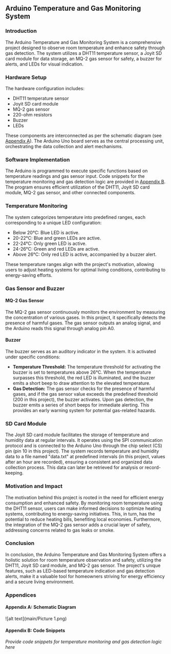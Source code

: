 ## Arduino Temperature and Gas Monitoring System

### Introduction

The Arduino Temperature and Gas Monitoring System is a comprehensive project designed to observe room temperature and enhance safety through gas detection. The system utilizes a DHT11 temperature sensor, a Joyit SD card module for data storage, an MQ-2 gas sensor for safety, a buzzer for alerts, and LEDs for visual indication.

### Hardware Setup

The hardware configuration includes:

- DHT11 temperature sensor
- Joyit SD card module
- MQ-2 gas sensor
- 220-ohm resistors
- Buzzer
- LEDs

These components are interconnected as per the schematic diagram (see [Appendix A](#appendix-a)). The Arduino Uno board serves as the central processing unit, orchestrating the data collection and alert mechanisms.

### Software Implementation

The Arduino is programmed to execute specific functions based on temperature readings and gas sensor input. Code snippets for the temperature monitoring and gas detection logic are provided in [Appendix B](#appendix-b). The program ensures efficient utilization of the DHT11, Joyit SD card module, MQ-2 gas sensor, and other connected components.

### Temperature Monitoring

The system categorizes temperature into predefined ranges, each corresponding to a unique LED configuration:

- Below 20°C: Blue LED is active.
- 20-22°C: Blue and green LEDs are active.
- 22-24°C: Only green LED is active.
- 24-26°C: Green and red LEDs are active.
- Above 26°C: Only red LED is active, accompanied by a buzzer alert.

These temperature ranges align with the project's motivation, allowing users to adjust heating systems for optimal living conditions, contributing to energy-saving efforts.

### Gas Sensor and Buzzer

#### MQ-2 Gas Sensor

The MQ-2 gas sensor continuously monitors the environment by measuring the concentration of various gases. In this project, it specifically detects the presence of harmful gases. The gas sensor outputs an analog signal, and the Arduino reads this signal through analog pin A0.

#### Buzzer

The buzzer serves as an auditory indicator in the system. It is activated under specific conditions:

- **Temperature Threshold:** The temperature threshold for activating the buzzer is set to temperatures above 26°C. When the temperature surpasses this threshold, the red LED is illuminated, and the buzzer emits a short beep to draw attention to the elevated temperature.
- **Gas Detection:** The gas sensor checks for the presence of harmful gases, and if the gas sensor value exceeds the predefined threshold (200 in this project), the buzzer activates. Upon gas detection, the buzzer emits a series of short beeps for immediate alerting. This provides an early warning system for potential gas-related hazards.

### SD Card Module

The Joyit SD card module facilitates the storage of temperature and humidity data at regular intervals. It operates using the SPI communication protocol and is connected to the Arduino Uno through the chip select (CS) pin (pin 10 in this project). The system records temperature and humidity data to a file named "data.txt" at predefined intervals (in this project, values after an hour are recorded), ensuring a consistent and organized data collection process. This data can later be retrieved for analysis or record-keeping.

### Motivation and Impact

The motivation behind this project is rooted in the need for efficient energy consumption and enhanced safety. By monitoring room temperature using the DHT11 sensor, users can make informed decisions to optimize heating systems, contributing to energy-saving initiatives. This, in turn, has the potential to reduce heating bills, benefiting local economies. Furthermore, the integration of the MQ-2 gas sensor adds a crucial layer of safety, addressing concerns related to gas leaks or smoke.

### Conclusion

In conclusion, the Arduino Temperature and Gas Monitoring System offers a holistic solution for room temperature observation and safety, utilizing the DHT11, Joyit SD card module, and MQ-2 gas sensor. The project's unique features, such as LED-based temperature indication and gas detection alerts, make it a valuable tool for homeowners striving for energy efficiency and a secure living environment.

### Appendices

#### Appendix A: Schematic Diagram
![alt text](main/Picture 1.png)

#### Appendix B: Code Snippets
*Provide code snippets for temperature monitoring and gas detection logic here*
